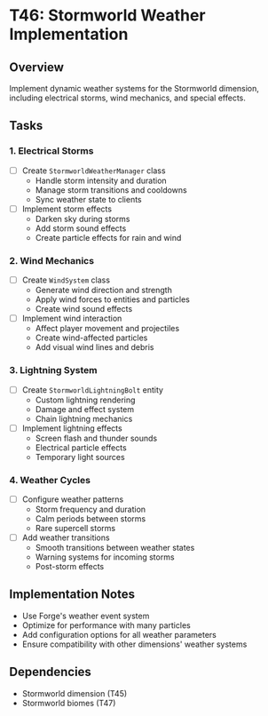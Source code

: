 # T46: Stormworld Weather Implementation

## Overview

Implement dynamic weather systems for the Stormworld dimension, including electrical storms, wind mechanics, and special effects.

## Tasks

### 1. Electrical Storms

- [ ] Create `StormworldWeatherManager` class
  - Handle storm intensity and duration
  - Manage storm transitions and cooldowns
  - Sync weather state to clients
- [ ] Implement storm effects
  - Darken sky during storms
  - Add storm sound effects
  - Create particle effects for rain and wind

### 2. Wind Mechanics

- [ ] Create `WindSystem` class
  - Generate wind direction and strength
  - Apply wind forces to entities and particles
  - Create wind sound effects
- [ ] Implement wind interaction
  - Affect player movement and projectiles
  - Create wind-affected particles
  - Add visual wind lines and debris

### 3. Lightning System

- [ ] Create `StormworldLightningBolt` entity
  - Custom lightning rendering
  - Damage and effect system
  - Chain lightning mechanics
- [ ] Implement lightning effects
  - Screen flash and thunder sounds
  - Electrical particle effects
  - Temporary light sources

### 4. Weather Cycles

- [ ] Configure weather patterns
  - Storm frequency and duration
  - Calm periods between storms
  - Rare supercell storms
- [ ] Add weather transitions
  - Smooth transitions between weather states
  - Warning systems for incoming storms
  - Post-storm effects

## Implementation Notes

- Use Forge's weather event system
- Optimize for performance with many particles
- Add configuration options for all weather parameters
- Ensure compatibility with other dimensions' weather systems

## Dependencies

- Stormworld dimension (T45)
- Stormworld biomes (T47)
